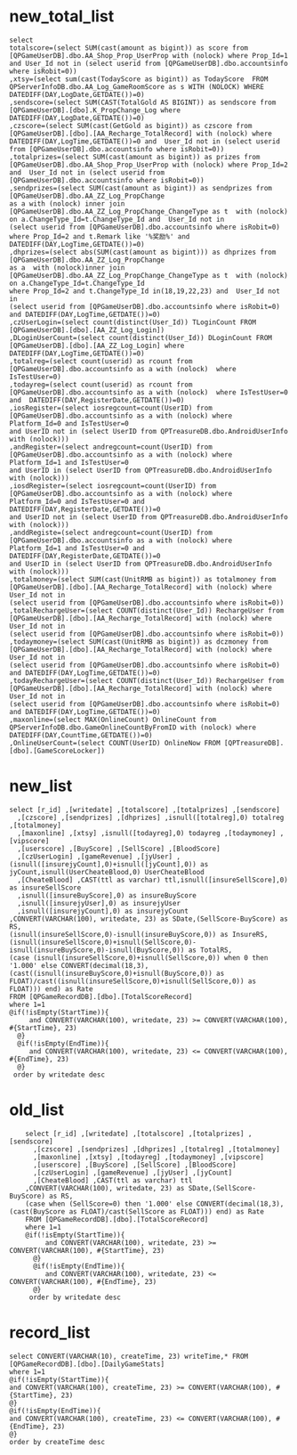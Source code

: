 new_total_list
===
	select 
	totalscore=(select SUM(cast(amount as bigint)) as score from  [QPGameUserDB].dbo.AA_Shop_Prop_UserProp with (nolock) where Prop_Id=1 and User_Id not in (select userid from [QPGameUserDB].dbo.accountsinfo where isRobit=0))
	,xtsy=(select sum(cast(TodayScore as bigint)) as TodayScore  FROM QPServerInfoDB.dbo.AA_Log_GameRoomScore as s WITH (NOLOCK) WHERE DATEDIFF(DAY,LogDate,GETDATE())=0)
	,sendscore=(select SUM(CAST(TotalGold AS BIGINT)) as sendscore from [QPGameUserDB].[dbo].K_PropChange_Log where DATEDIFF(DAY,LogDate,GETDATE())=0)
	,czscore=(select SUM(cast(GetGold as bigint)) as czscore from [QPGameUserDB].[dbo].[AA_Recharge_TotalRecord] with (nolock) where  DATEDIFF(DAY,LogTime,GETDATE())=0 and  User_Id not in (select userid from [QPGameUserDB].dbo.accountsinfo where isRobit=0))
	,totalprizes=(select SUM(cast(amount as bigint)) as prizes from  [QPGameUserDB].dbo.AA_Shop_Prop_UserProp with (nolock) where Prop_Id=2 and  User_Id not in (select userid from [QPGameUserDB].dbo.accountsinfo where isRobit=0))
	,sendprizes=(select SUM(cast(amount as bigint)) as sendprizes from [QPGameUserDB].dbo.AA_ZZ_Log_PropChange
	as a with (nolock) inner join [QPGameUserDB].dbo.AA_ZZ_Log_PropChange_ChangeType as t  with (nolock)
	on a.ChangeType_Id=t.ChangeType_Id and  User_Id not in 
	(select userid from [QPGameUserDB].dbo.accountsinfo where isRobit=0)
	where Prop_Id=2 and t.Remark like '%奖励%' and DATEDIFF(DAY,LogTime,GETDATE())=0)
	,dhprizes=(select abs(SUM(cast(amount as bigint))) as dhprizes from [QPGameUserDB].dbo.AA_ZZ_Log_PropChange
	as a  with (nolock)inner join [QPGameUserDB].dbo.AA_ZZ_Log_PropChange_ChangeType as t  with (nolock)
	on a.ChangeType_Id=t.ChangeType_Id 
	where Prop_Id=2 and t.ChangeType_Id in(18,19,22,23) and  User_Id not in 
	(select userid from [QPGameUserDB].dbo.accountsinfo where isRobit=0) and DATEDIFF(DAY,LogTime,GETDATE())=0)
	,czUserLogin=(select count(distinct(User_Id)) TLoginCount FROM [QPGameUserDB].[dbo].[AA_ZZ_Log_Login])
	,DLoginUserCount=(select count(distinct(User_Id)) DLoginCount FROM [QPGameUserDB].[dbo].[AA_ZZ_Log_Login] where DATEDIFF(DAY,LogTime,GETDATE())=0)
	,totalreg=(select count(userid) as rcount from [QPGameUserDB].dbo.accountsinfo as a with (nolock)  where IsTestUser=0)
	,todayreg=(select count(userid) as rcount from [QPGameUserDB].dbo.accountsinfo as a with (nolock)  where IsTestUser=0 and  DATEDIFF(DAY,RegisterDate,GETDATE())=0)
	,iosRegister=(select iosregcount=count(UserID) from [QPGameUserDB].dbo.accountsinfo as a with (nolock) where  Platform_Id=0 and IsTestUser=0 
	and UserID not in (select UserID from QPTreasureDB.dbo.AndroidUserInfo with (nolock)))
	,andRegister=(select andregcount=count(UserID) from [QPGameUserDB].dbo.accountsinfo as a with (nolock) where  Platform_Id=1 and IsTestUser=0 
	and UserID in (select UserID from QPTreasureDB.dbo.AndroidUserInfo with (nolock)))
	,iosdRegister=(select iosregcount=count(UserID) from [QPGameUserDB].dbo.accountsinfo as a with (nolock) where  Platform_Id=0 and IsTestUser=0 and DATEDIFF(DAY,RegisterDate,GETDATE())=0 
	and UserID not in (select UserID from QPTreasureDB.dbo.AndroidUserInfo with (nolock)))
	,anddRegiste=(select andregcount=count(UserID) from [QPGameUserDB].dbo.accountsinfo as a with (nolock) where  Platform_Id=1 and IsTestUser=0 and DATEDIFF(DAY,RegisterDate,GETDATE())=0 
	and UserID in (select UserID from QPTreasureDB.dbo.AndroidUserInfo with (nolock)))
	,totalmoney=(select SUM(cast(UnitRMB as bigint)) as totalmoney from [QPGameUserDB].[dbo].[AA_Recharge_TotalRecord] with (nolock) where User_Id not in 
	(select userid from [QPGameUserDB].dbo.accountsinfo where isRobit=0))
	,totalRechargeUser=(select COUNT(distinct(User_Id)) RechargeUser from [QPGameUserDB].[dbo].[AA_Recharge_TotalRecord] with (nolock) where User_Id not in 
	(select userid from [QPGameUserDB].dbo.accountsinfo where isRobit=0))
	,todaymoney=(select SUM(cast(UnitRMB as bigint)) as dczmoney from [QPGameUserDB].[dbo].[AA_Recharge_TotalRecord] with (nolock) where User_Id not in 
	(select userid from [QPGameUserDB].dbo.accountsinfo where isRobit=0) and DATEDIFF(DAY,LogTime,GETDATE())=0)
	,todayRechargeUser=(select COUNT(distinct(User_Id)) RechargeUser from [QPGameUserDB].[dbo].[AA_Recharge_TotalRecord] with (nolock) where User_Id not in 
	(select userid from [QPGameUserDB].dbo.accountsinfo where isRobit=0) and DATEDIFF(DAY,LogTime,GETDATE())=0)
	,maxonline=(select MAX(OnlineCount) OnlineCount from QPServerInfoDB.dbo.GameOnlineCountByFromID with (nolock) where DATEDIFF(DAY,CountTime,GETDATE())=0)
	,OnlineUserCount=(select COUNT(UserID) OnlineNow FROM [QPTreasureDB].[dbo].[GameScoreLocker])

new_list
===
	select [r_id] ,[writedate] ,[totalscore] ,[totalprizes] ,[sendscore]
      ,[czscore] ,[sendprizes] ,[dhprizes] ,isnull([totalreg],0) totalreg ,[totalmoney]
      ,[maxonline] ,[xtsy] ,isnull([todayreg],0) todayreg ,[todaymoney] ,[vipscore]
      ,[userscore] ,[BuyScore] ,[SellScore] ,[BloodScore]
      ,[czUserLogin] ,[gameRevenue] ,[jyUser] ,(isnull([insurejyCount],0)+isnull([jyCount],0)) as jyCount,isnull(UserCheateBlood,0) UserCheateBlood
      ,[CheateBlood] ,CAST(ttl as varchar) ttl,isnull([insureSellScore],0) as insureSellScore
      ,isnull([insureBuyScore],0) as insureBuyScore
      ,isnull([insurejyUser],0) as insurejyUser
      ,isnull([insurejyCount],0) as insurejyCount
	,CONVERT(VARCHAR(100), writedate, 23) as SDate,(SellScore-BuyScore) as RS,
	(isnull(insureSellScore,0)-isnull(insureBuyScore,0)) as InsureRS,
	(isnull(insureSellScore,0)+isnull(SellScore,0)-isnull(insureBuyScore,0)-isnull(BuyScore,0)) as TotalRS,
	(case (isnull(insureSellScore,0)+isnull(SellScore,0)) when 0 then '1.000' else CONVERT(decimal(18,3),(cast((isnull(insureBuyScore,0)+isnull(BuyScore,0)) as FLOAT)/cast((isnull(insureSellScore,0)+isnull(SellScore,0)) as FLOAT))) end) as Rate
	FROM [QPGameRecordDB].[dbo].[TotalScoreRecord]
	where 1=1
	@if(!isEmpty(StartTime)){
		 and CONVERT(VARCHAR(100), writedate, 23) >= CONVERT(VARCHAR(100), #{StartTime}, 23)
	  @}
	  @if(!isEmpty(EndTime)){
		 and CONVERT(VARCHAR(100), writedate, 23) <= CONVERT(VARCHAR(100), #{EndTime}, 23)
	  @}
	 order by writedate desc
	 
old_list
===
    	select [r_id] ,[writedate] ,[totalscore] ,[totalprizes] ,[sendscore]
          ,[czscore] ,[sendprizes] ,[dhprizes] ,[totalreg] ,[totalmoney]
          ,[maxonline] ,[xtsy] ,[todayreg] ,[todaymoney] ,[vipscore]
          ,[userscore] ,[BuyScore] ,[SellScore] ,[BloodScore]
          ,[czUserLogin] ,[gameRevenue] ,[jyUser] ,[jyCount]
          ,[CheateBlood] ,CAST(ttl as varchar) ttl
    	,CONVERT(VARCHAR(100), writedate, 23) as SDate,(SellScore-BuyScore) as RS,
    	(case when (SellScore=0) then '1.000' else CONVERT(decimal(18,3),(cast(BuyScore as FLOAT)/cast(SellScore as FLOAT))) end) as Rate
    	FROM [QPGameRecordDB].[dbo].[TotalScoreRecord]
    	where 1=1
    	@if(!isEmpty(StartTime)){
    		 and CONVERT(VARCHAR(100), writedate, 23) >= CONVERT(VARCHAR(100), #{StartTime}, 23)
    	  @}
    	  @if(!isEmpty(EndTime)){
    		 and CONVERT(VARCHAR(100), writedate, 23) <= CONVERT(VARCHAR(100), #{EndTime}, 23)
    	  @}
    	 order by writedate desc

record_list
===
    select CONVERT(VARCHAR(10), createTime, 23) writeTime,* FROM [QPGameRecordDB].[dbo].[DailyGameStats]
    where 1=1
    @if(!isEmpty(StartTime)){
    and CONVERT(VARCHAR(100), createTime, 23) >= CONVERT(VARCHAR(100), #{StartTime}, 23)
    @}
    @if(!isEmpty(EndTime)){
    and CONVERT(VARCHAR(100), createTime, 23) <= CONVERT(VARCHAR(100), #{EndTime}, 23)
    @}
    order by createTime desc